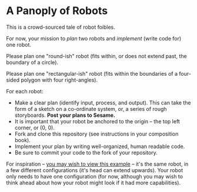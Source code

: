 # A Panoply of Robots

This is a crowd-sourced tale of robot foibles.

For now, your mission to *plan* two robots and *implement* (write code for) one robot.

Please plan one "round-ish" robot (fits within, or does not extend past, the boundary of a circle).

Please plan one "rectangular-ish" robot (fits within the boundaries of a four-sided polygon with four right-angles).

For each robot:

* Make a clear plan (identify input, process, and output).  This can take the form of a sketch on a co-ordinate system, or, a series of rough storyboards. **Post your plans to Sesame.**
* It is important that your robot be anchored to the origin – the top left corner, or (0, 0).
* Fork and clone this repository (see instructions in your composition book).
* Implement your plan by writing well-organized, human readable code.
* Be sure to commit your code to the fork of your repository.

For inspiration – [you may wish to view this example](http://russellgordon.ca/rsgc/ics/2o/2016/spring/robots.png) – it's the same robot, in a few different configurations (it's head can extend upwards).  Your robot only needs to have one configuration (for now, although you may wish to think ahead about how your robot might look if it had more capabilities).
